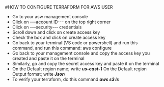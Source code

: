 #HOW TO CONFIGURE TERRAFORM FOR AWS USER
- Go to your asw management console 
- Click on ---account ID--- on the top right corner
- Click on ---security--- credentials 
- Scroll down and click on create access key
- Check the box and click on create access key
- Go back to your terminal (VS code or powershell) and run this command, and run this command: aws configure
- Go back to your management console and copy the access key you created and paste it on the terminal 
- Similarly, go and copy the secret access key and paste it on the terminal
- On the Default region name; write ***us-east-1***
On the Default region Output format; write ***Json***
- To verify your terraform, do this command ***aws s3 ls***